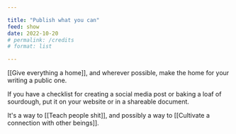 ```yaml
---

title: "Publish what you can"
feed: show
date: 2022-10-20
# permalink: /credits
# format: list

---
```


[[Give everything a home]], and wherever possible, make the home for your writing a public one.

If you have a checklist for creating a social media post or baking a loaf of sourdough, put it on your website or in a shareable document. 

It's a way to [[Teach people shit]], and possibly a way to [[Cultivate a connection with other beings]].